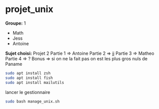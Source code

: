 # projet_unix
**Groupe:** 1
- Math
- Jess
- Antoine

**Sujet choisi:** Projet 2
Partie 1 => Antoine
Partie 2 => jj
Partie 3 => Matheo
Partie 4 => ?
Bonus => si on ne la fait pas on est les plus gros nuls de Paname

```sh
sudo apt install zsh
sudo apt install fish
sudo apt install mailutils
```

lancer le gestionnaire
```sh
sudo bash manage_unix.sh
```